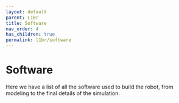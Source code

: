 ```yaml
---
layout: default
parent: L1Br
title: Software
nav_order: 4
has_children: true
permalink: l1br/software
---
```


# Software

Here we have a list of all the software used to build the robot, from modeling to the final details of the simulation.